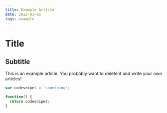 ```yaml
---
title: Example Article
date: 2012-01-01
tags: example
---
```

# Title

## Subtitle

This is an example article. You probably want to delete it and write your own articles!

``` javascript
var codesnipet = 'something';

function() {
  return codesnipet;
}
```
